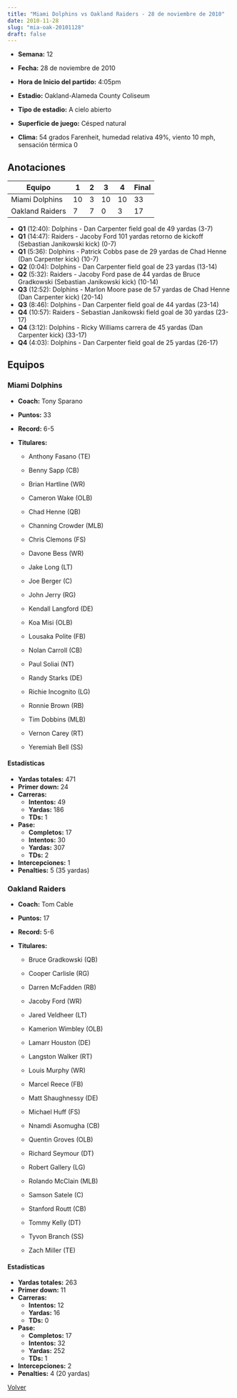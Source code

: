 ```yaml
---
title: "Miami Dolphins vs Oakland Raiders - 28 de noviembre de 2010"
date: 2010-11-28
slug: "mia-oak-20101128"
draft: false
---
```


* **Semana:** 12
* **Fecha:** 28 de noviembre de 2010

* **Hora de Inicio del partido:** 4:05pm
* **Estadio:** Oakland-Alameda County Coliseum
* **Tipo de estadio:** A cielo abierto
* **Superficie de juego:** Césped natural
* **Clima:** 54 grados Farenheit, humedad relativa 49%, viento 10 mph, sensación térmica 0





## Anotaciones
| Equipo | 1 | 2 | 3 | 4 | Final |
|--------|---|---|---|---|-------|
| Miami Dolphins  | 10 | 3 | 10 | 10  | 33 |
| Oakland Raiders  | 7 | 7 | 0 | 3  | 17 |
* **Q1** (12:40): Dolphins - Dan Carpenter field goal de 49 yardas (3-7)
* **Q1** (14:47): Raiders - Jacoby Ford 101 yardas retorno de kickoff (Sebastian Janikowski kick) (0-7)
* **Q1** (5:36): Dolphins - Patrick Cobbs pase de 29 yardas de Chad Henne (Dan Carpenter kick) (10-7)
* **Q2** (0:04): Dolphins - Dan Carpenter field goal de 23 yardas (13-14)
* **Q2** (5:32): Raiders - Jacoby Ford pase de 44 yardas de Bruce Gradkowski (Sebastian Janikowski kick) (10-14)
* **Q3** (12:52): Dolphins - Marlon Moore pase de 57 yardas de Chad Henne (Dan Carpenter kick) (20-14)
* **Q3** (8:46): Dolphins - Dan Carpenter field goal de 44 yardas (23-14)
* **Q4** (10:57): Raiders - Sebastian Janikowski field goal de 30 yardas (23-17)
* **Q4** (3:12): Dolphins - Ricky Williams carrera de 45 yardas (Dan Carpenter kick) (33-17)
* **Q4** (4:03): Dolphins - Dan Carpenter field goal de 25 yardas (26-17)


## Equipos


### Miami Dolphins
* **Coach:** Tony Sparano
* **Puntos:** 33
* **Record:** 6-5
* **Titulares:** 

  * Anthony Fasano (TE) 

  * Benny Sapp (CB) 

  * Brian Hartline (WR) 

  * Cameron Wake (OLB) 

  * Chad Henne (QB) 

  * Channing Crowder (MLB) 

  * Chris Clemons (FS) 

  * Davone Bess (WR) 

  * Jake Long (LT) 

  * Joe Berger (C) 

  * John Jerry (RG) 

  * Kendall Langford (DE) 

  * Koa Misi (OLB) 

  * Lousaka Polite (FB) 

  * Nolan Carroll (CB) 

  * Paul Soliai (NT) 

  * Randy Starks (DE) 

  * Richie Incognito (LG) 

  * Ronnie Brown (RB) 

  * Tim Dobbins (MLB) 

  * Vernon Carey (RT) 

  * Yeremiah Bell (SS) 

#### Estadísticas
* **Yardas totales:** 471
* **Primer down:** 24
* **Carreras:**
  * **Intentos:** 49
  * **Yardas:** 186
  * **TDs:** 1
* **Pase:**
  * **Completos:** 17
  * **Intentos:** 30
  * **Yardas:** 307
  * **TDs:** 2
* **Intercepciones:** 1
* **Penalties:** 5 (35 yardas)

### Oakland Raiders
* **Coach:** Tom Cable
* **Puntos:** 17
* **Record:** 5-6
* **Titulares:** 

  * Bruce Gradkowski (QB) 

  * Cooper Carlisle (RG) 

  * Darren McFadden (RB) 

  * Jacoby Ford (WR) 

  * Jared Veldheer (LT) 

  * Kamerion Wimbley (OLB) 

  * Lamarr Houston (DE) 

  * Langston Walker (RT) 

  * Louis Murphy (WR) 

  * Marcel Reece (FB) 

  * Matt Shaughnessy (DE) 

  * Michael Huff (FS) 

  * Nnamdi Asomugha (CB) 

  * Quentin Groves (OLB) 

  * Richard Seymour (DT) 

  * Robert Gallery (LG) 

  * Rolando McClain (MLB) 

  * Samson Satele (C) 

  * Stanford Routt (CB) 

  * Tommy Kelly (DT) 

  * Tyvon Branch (SS) 

  * Zach Miller (TE) 

#### Estadísticas
* **Yardas totales:** 263
* **Primer down:** 11
* **Carreras:**
  * **Intentos:** 12
  * **Yardas:** 16
  * **TDs:** 0
* **Pase:**
  * **Completos:** 17
  * **Intentos:** 32
  * **Yardas:** 252
  * **TDs:** 1
* **Intercepciones:** 2
* **Penalties:** 4 (20 yardas)


[Volver](/historia/2010)
